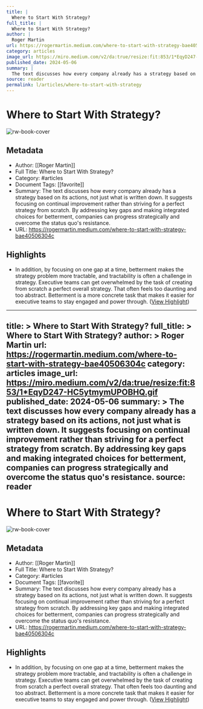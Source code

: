 ```yaml
---
title: |
  Where to Start With Strategy?
full_title: |
  Where to Start With Strategy?
author: |
  Roger Martin
url: https://rogermartin.medium.com/where-to-start-with-strategy-bae40506304c
category: articles
image_url: https://miro.medium.com/v2/da:true/resize:fit:853/1*EqyD247-HC5ytmymUPOBHQ.gif
published_date: 2024-05-06
summary: |
  The text discusses how every company already has a strategy based on its actions, not just what is written down. It suggests focusing on continual improvement rather than striving for a perfect strategy from scratch. By addressing key gaps and making integrated choices for betterment, companies can progress strategically and overcome the status quo's resistance.
source: reader
permalink: l/articles/where-to-start-with-strategy
---
```

# Where to Start With Strategy?

![rw-book-cover](https://miro.medium.com/v2/da:true/resize:fit:853/1*EqyD247-HC5ytmymUPOBHQ.gif)

## Metadata
- Author: [[Roger Martin]]
- Full Title: Where to Start With Strategy?
- Category: #articles
- Document Tags: [[favorite]] 
- Summary: The text discusses how every company already has a strategy based on its actions, not just what is written down. It suggests focusing on continual improvement rather than striving for a perfect strategy from scratch. By addressing key gaps and making integrated choices for betterment, companies can progress strategically and overcome the status quo's resistance.
- URL: https://rogermartin.medium.com/where-to-start-with-strategy-bae40506304c

## Highlights
- In addition, by focusing on one gap at a time, betterment makes the strategy problem more tractable, and tractability is often a challenge in strategy. Executive teams can get overwhelmed by the task of creating from scratch a perfect overall strategy. That often feels too daunting and too abstract. Betterment is a more concrete task that makes it easier for executive teams to stay engaged and power through. ([View Highlight](https://read.readwise.io/read/01j53ahe4pfkbjpwt9x25ts9t8))


---
title: >
  Where to Start With Strategy?
full_title: >
  Where to Start With Strategy?
author: >
  Roger Martin
url: https://rogermartin.medium.com/where-to-start-with-strategy-bae40506304c
category: articles
image_url: https://miro.medium.com/v2/da:true/resize:fit:853/1*EqyD247-HC5ytmymUPOBHQ.gif
published_date: 2024-05-06
summary: >
  The text discusses how every company already has a strategy based on its actions, not just what is written down. It suggests focusing on continual improvement rather than striving for a perfect strategy from scratch. By addressing key gaps and making integrated choices for betterment, companies can progress strategically and overcome the status quo's resistance.
source: reader
---
# Where to Start With Strategy?

![rw-book-cover](https://miro.medium.com/v2/da:true/resize:fit:853/1*EqyD247-HC5ytmymUPOBHQ.gif)

## Metadata
- Author: [[Roger Martin]]
- Full Title: Where to Start With Strategy?
- Category: #articles
- Document Tags: [[favorite]] 
- Summary: The text discusses how every company already has a strategy based on its actions, not just what is written down. It suggests focusing on continual improvement rather than striving for a perfect strategy from scratch. By addressing key gaps and making integrated choices for betterment, companies can progress strategically and overcome the status quo's resistance.
- URL: https://rogermartin.medium.com/where-to-start-with-strategy-bae40506304c

## Highlights
- In addition, by focusing on one gap at a time, betterment makes the strategy problem more tractable, and tractability is often a challenge in strategy. Executive teams can get overwhelmed by the task of creating from scratch a perfect overall strategy. That often feels too daunting and too abstract. Betterment is a more concrete task that makes it easier for executive teams to stay engaged and power through. ([View Highlight](https://read.readwise.io/read/01j53ahe4pfkbjpwt9x25ts9t8))


